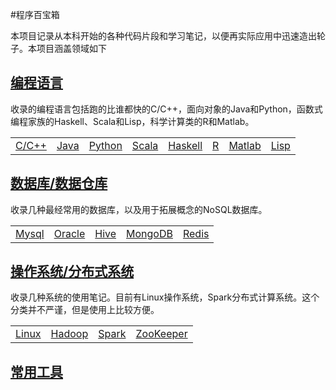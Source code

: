 #程序百宝箱

本项目记录从本科开始的各种代码片段和学习笔记，以便再实际应用中迅速造出轮子。本项目涵盖领域如下

## [编程语言](Language)

收录的编程语言包括跑的比谁都快的C/C++，面向对象的Java和Python，函数式编程家族的Haskell、Scala和Lisp，科学计算类的R和Matlab。

<table>
	<tr>
		<td><a href="Language/C++">C/C++</a></td>
		<td><a href="Language/Java">Java</a></td>
		<td><a href="Language/Python">Python</a></td>
		<td><a href="Language/Scala">Scala</a></td>
		<td><a href="Language/Haskell">Haskell</a></td>
		<td><a href="Language/R">R</a></td>
		<td><a href="Language/Matlab">Matlab</a></td>
		<td><a href="Language/Lisp">Lisp</a></td>
	</tr>
</table>

## [数据库/数据仓库](DataBase)

收录几种最经常用的数据库，以及用于拓展概念的NoSQL数据库。

<table>
	<tr>
		<td><a href="DataBase/Mysql">Mysql</a></td>
		<td><a href="DataBase/Oracle">Oracle</a></td>
		<td><a href="DataBase/Hive">Hive</a></td>
		<td><a href="DataBase/MongoDB">MongoDB</a></td>
		<td><a href="DataBase/Redis">Redis</a></td>
	</tr>
</table>

## [操作系统/分布式系统](System)

收录几种系统的使用笔记。目前有Linux操作系统，Spark分布式计算系统。这个分类并不严谨，但是使用上比较方便。

<table>
	<tr>
		<td><a href="System/Linux">Linux</a></td>
		<td><a href="System/Hadoop">Hadoop</a></td>
		<td><a href="System/Spark">Spark</a></td>
		<td><a href="System/ZooKeeper">ZooKeeper</a></td>
	</tr>
</table>

## [常用工具](Tools)
